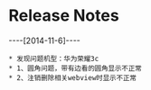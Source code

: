 Release Notes
===
----[2014-11-6]----

	* 发现问题机型：华为荣耀3c
	* 1、圆角问题，带有边看的圆角显示不正常
	* 2、注销删除相关webview时显示不正常